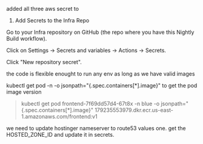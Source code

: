 added all three aws secret to 

1. Add Secrets to the Infra Repo

Go to your Infra repository on GitHub (the repo where you have this Nightly Build workflow).

Click on Settings → Secrets and variables → Actions → Secrets.

Click "New repository secret".

the code is flexible enought to run any env as long as we have valid images


kubectl get pod <pod-name> -n <namespace> -o jsonpath="{.spec.containers[*].image}"
to get the pod image version
>kubectl get pod frontend-7f69dd57d4-67t8x -n blue -o jsonpath="{.spec.containers[*].image}"
179235553979.dkr.ecr.us-east-1.amazonaws.com/frontend:v1

we need to update hostinger nameserver to route53 values one.
get the HOSTED_ZONE_ID and update it in secrets.

